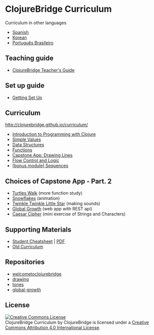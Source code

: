 ClojureBridge Curriculum
========================
Curriculum in other languages

- [Spanish](https://github.com/ClojureBridgeBA/curriculum/tree/gh-pages/es)
- [Korean](http://bridge-seoul.clojure.kr/curriculum/)
- [Português Brasileiro](https://github.com/clojurebridgemaringa/curriculum)

Teaching guide
-------------
* [ClojureBridge Teacher's Guide](TEACHING.md)

Set up guide
------------
* [Getting Set Up](outline/setup.md)

Curriculum
------
<http://clojurebridge.github.io/curriculum/>

* [Introduction to Programming with Clojure](outline/intro.md)
* [Simple Values](outline/simple_values.md)
* [Data Structures](outline/data_structures.md)
* [Functions](outline/functions.md)
* [Capstone App: Drawing Lines](http://github.com/ClojureBridge/drawing/blob/master/curriculum/first-program.md)
* [Flow Control and Logic](outline/flow_control.md)
* [[bonus module] Sequences](outline/sequences.md)

Choices of Capstone App - Part. 2
----------------
* [Turtles Walk](http://github.com/ClojureBridge/welcometoclojurebridge/blob/master/outline/TURTLE-SAMPLES.md) (more function study)
* [Snowflakes](http://github.com/ClojureBridge/drawing/blob/master/curriculum/create-something.md) (animation)
* [Twinkle Twinkle Little Star](http://github.com/ClojureBridge/tones/blob/master/curriculum/01-piano-chords.md) (making sounds)
* [Global Growth](http://github.com/ClojureBridge/global-growth)  (web app with REST api)
* [Caesar Cipher](http://clojurebridge.github.io/community-docs/docs/exercises/caesar-cipher/)
  (mini exercise of Strings and Characters)

Supporting Materials
--------------------
* [Student Cheatsheet](outline/cheatsheet.md) | [PDF](ClojurebridgeCheatsheet-v2.pdf)
* [Old Curriculum](http://clojurebridge.github.io/curriculum/index.v0.html)

Repositories
------------
* [welcometoclojurebridge](https://github.com/ClojureBridge/welcometoclojurebridge)
* [drawing](https://github.com/ClojureBridge/drawing)
* [tones](https://github.com/ClojureBridge/tones)
* [global-growth](https://github.com/ClojureBridge/global-growth)

License
-------
<a rel="license" href="http://creativecommons.org/licenses/by/4.0/deed.en_US"><img alt="Creative Commons License" style="border-width:0" src="http://i.creativecommons.org/l/by/4.0/88x31.png" /></a><br /><span xmlns:dct="http://purl.org/dc/terms/" href="http://purl.org/dc/dcmitype/Text" property="dct:title" rel="dct:type">ClojureBridge Curriculum</span> by <span xmlns:cc="http://creativecommons.org/ns#" property="cc:attributionName">ClojureBridge</span> is licensed under a <a rel="license" href="http://creativecommons.org/licenses/by/4.0/deed.en_US">Creative Commons Attribution 4.0 International License</a>.
